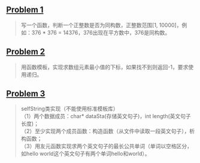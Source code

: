 ## [Problem 1](1.cpp)
> 写一个函数，判断一个正整数是否为同构数，正整数范围[1, 10000]，例如：376 * 376 = 14376，376出现在平方数中，376是同构数。
## [Problem 2](2.cpp)
> 用函数模板，实现求数组元素最小值的下标，如果找不到则返回-1，要求使用递归。
## [Problem 3](3.cpp)
> selfString类实现（不能使用标准模板库）</br>
>（1）两个数据成员：char* dataSta(存储英文句子)，int length(英文句子长度)；</br>
>（2）至少实现两个成员函数：构造函数（从文件中读取一段英文句子），析构函数；</br>
>（3）用友元函数实现求两个英文句子的最长公共单词（单词以空格区分，如hello world这个英文句子有两个单词hello和world）。